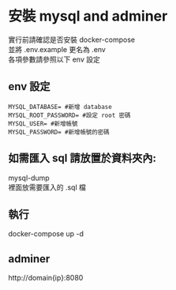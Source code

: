 # 安裝 mysql and adminer
實行前請確認是否安裝 docker-compose  
並將 .env.example 更名為 .env  
各項參數請參照以下 env 設定

## env 設定
```
MYSQL_DATABASE= #新增 database
MYSQL_ROOT_PASSWORD= #設定 root 密碼
MYSQL_USER= #新增帳號
MYSQL_PASSWORD= #新增帳號的密碼
```

## 如需匯入 sql 請放置於資料夾內:
mysql-dump  
裡面放需要匯入的 .sql 檔

## 執行
docker-compose up -d

## adminer
http://domain{ip}:8080
